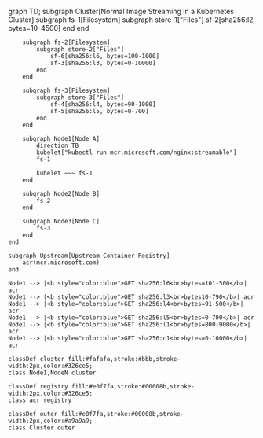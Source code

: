 graph TD;
     subgraph Cluster[Normal Image Streaming in a Kubernetes Cluster]
        subgraph fs-1[Filesystem]
            subgraph store-1["Files"]
                sf-2[sha256:l2, bytes=10-4500]
            end
        end

        subgraph fs-2[Filesystem]
            subgraph store-2["Files"]
                sf-6[sha256:l6, bytes=100-1000]
                sf-3[sha256:l3, bytes=0-10000]
            end
        end

        subgraph fs-3[Filesystem]
            subgraph store-3["Files"]
                sf-4[sha256:l4, bytes=90-1000]
                sf-5[sha256:l5, bytes=0-700]
            end
        end

        subgraph Node1[Node A]
            direction TB
            kubelet["kubectl run mcr.microsoft.com/nginx:streamable"]
            fs-1

            kubelet ~~~ fs-1
        end

        subgraph Node2[Node B]
            fs-2
        end

        subgraph Node3[Node C]
            fs-3
        end
    end
    
    subgraph Upstream[Upstream Container Registry]
        acr(mcr.microsoft.com)
    end

    Node1 --> |<b style="color:blue">GET sha256:l6<br>bytes=101-500</b>| acr
    Node1 --> |<b style="color:blue">GET sha256:l3<br>bytes10-790</b>| acr
    Node1 --> |<b style="color:blue">GET sha256:l4<br>bytes=91-500</b>| acr
    Node1 --> |<b style="color:blue">GET sha256:l5<br>bytes=0-700</b>| acr
    Node1 --> |<b style="color:blue">GET sha256:l1<br>bytes=800-9000</b>| acr
    Node1 --> |<b style="color:blue">GET sha256:c1<br>bytes=0-10000</b>| acr    

    classDef cluster fill:#fafafa,stroke:#bbb,stroke-width:2px,color:#326ce5;
    class Node1,NodeN cluster

    classDef registry fill:#e0f7fa,stroke:#00008b,stroke-width:2px,color:#326ce5;
    class acr registry

    classDef outer fill:#e0f7fa,stroke:#00008b,stroke-width:2px,color:#a9a9a9;
    class Cluster outer
